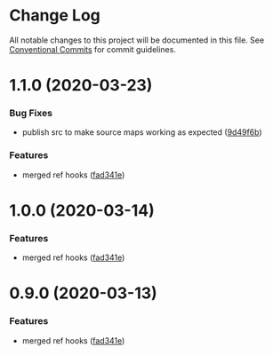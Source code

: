 # Change Log

All notable changes to this project will be documented in this file.
See [Conventional Commits](https://conventionalcommits.org) for commit guidelines.

# 1.1.0 (2020-03-23)


### Bug Fixes

* publish src to make source maps working as expected ([9d49f6b](https://github.com/ecomfe/react-hooks/commit/9d49f6b294a445c302f05da958c6e427e7eae669))


### Features

* merged ref hooks ([fad341e](https://github.com/ecomfe/react-hooks/commit/fad341e6c28220858e6a85bf2e01640696d7723a))





# 1.0.0 (2020-03-14)


### Features

* merged ref hooks ([fad341e](https://github.com/ecomfe/react-hooks/commit/fad341e6c28220858e6a85bf2e01640696d7723a))





# 0.9.0 (2020-03-13)


### Features

* merged ref hooks ([fad341e](https://github.com/ecomfe/react-hooks/commit/fad341e6c28220858e6a85bf2e01640696d7723a))

